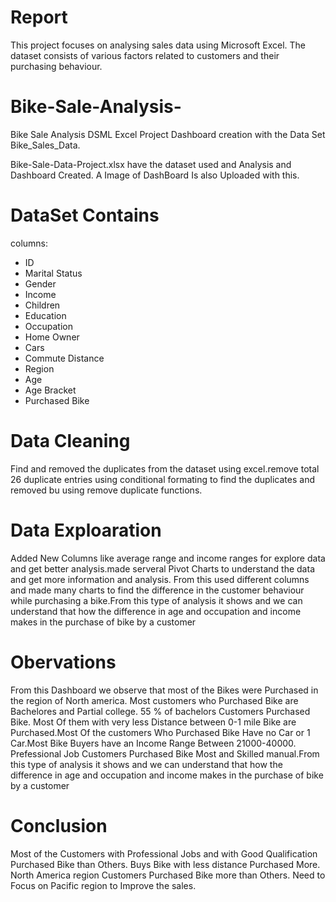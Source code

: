 # Report
This project focuses on analysing sales data using Microsoft Excel. The dataset consists of various factors related to customers and their purchasing behaviour.
# Bike-Sale-Analysis-
Bike Sale Analysis DSML Excel Project Dashboard creation with the Data Set Bike_Sales_Data.

Bike-Sale-Data-Project.xlsx have the dataset used and Analysis and Dashboard Created.
A Image of DashBoard Is also Uploaded with this.
# DataSet Contains
columns:
- ID
- Marital Status
- Gender
- Income
- Children
- Education
- Occupation
- Home Owner
- Cars
- Commute Distance
- Region
- Age
- Age Bracket
- Purchased Bike
# Data Cleaning
Find and removed the duplicates from the dataset using excel.remove total 26 duplicate entries using conditional formating to find the duplicates and removed bu using remove duplicate functions.
# Data Exploaration
Added New Columns like average range and income ranges for explore data and get better analysis.made serveral Pivot Charts to understand the data and get more information and analysis.
From this used different columns and made many charts to find the difference in the customer behaviour while purchasing a bike.From this type of analysis it shows and we can understand that how the difference in age and occupation and income makes in the purchase of bike by a customer 

# Obervations
From this Dashboard we observe that most of the Bikes were Purchased in the region of North america. Most customers who Purchased Bike are Bachelores and Partial college. 55 % of bachelors Customers Purchased Bike. Most Of them with very less Distance between 0-1 mile Bike are Purchased.Most Of the customers Who Purchased Bike Have no Car or 1 Car.Most Bike Buyers have an Income Range Between 21000-40000. Prefessional Job Customers Purchased Bike Most and Skilled manual.From this type of analysis it shows and we can understand that how the difference in age and occupation and income makes in the purchase of bike by a customer 
# Conclusion
Most of the Customers with Professional Jobs and with Good Qualification Purchased Bike than Others. Buys Bike with less distance Purchased More. North America region Customers Purchased Bike more than Others. Need to Focus on Pacific region to Improve the sales.
